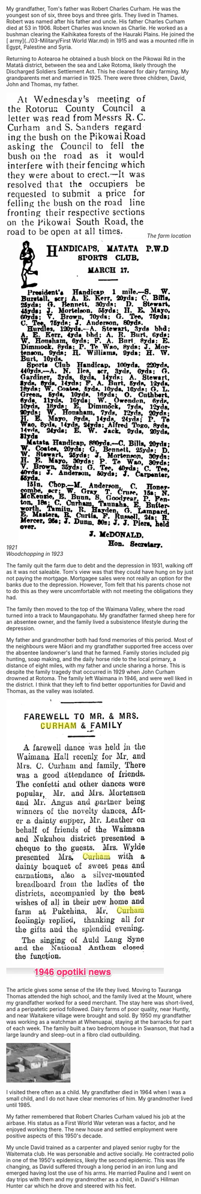 My grandfather, Tom's father was Robert Charles Curham. He was the youngest son of six, three boys and three girls. They lived in Thames. Robert was named after his father and uncle. His father Charles Curham died at 53 in 1906. Robert Charles was known as Charlie. He worked as a bushman clearing the Kaihikatea forests of the Hauraki Plains. He joined the [ army](../03-Military/First World War.md) in 1915 and was a mounted rifle in Egypt, Palestine and Syria. 

Returning to Aotearoa he obtained a bush block on the Pikowai Rd in the Matatā district, between the sea and Lake Rotoma, likely through the Discharged Soldiers Settlement Act. This he cleared for dairy farming. My grandparents met and married in 1925. There were three children, David, John and Thomas, my father. 

![1921 bush bot times](../../assets/04-Father.webp)
*The farm location 1921*
![1923 wood chop](../../assets/04-Father-1.webp)
*Woodchopping in 1923*

The family quit the farm due to debt and the depression in 1931, walking off as it was not saleable. Tom's view was that they could have hung on by just not paying the mortgage. Mortgagee sales were not really an option for the banks due to the depression. However, Tom felt that his parents chose not to do this as they were uncomfortable with not meeting the obligations they had.

The family then moved to the top of the Waimana Valley, where the road turned into a track to Maungapohatu. My grandfather farmed sheep here for an absentee owner, and the family lived a subsistence lifestyle during the depression. 

My father and grandmother both had fond memories of this period. Most of the neighbours were Māori and my grandfather supported free access over the absentee landowner's land that he farmed. Family stories included pig hunting, soap making, and the daily horse ride to the local primary, a distance of eight miles, with my father and uncle sharing a horse.
This is despite the family tragedy that occurred in 1929 when John Curham drowned at Rotoma. The family left Waimana in 1946, and were well liked in the district. I think that they left to find better opportunities for David and Thomas, as the valley was isolated.

![pp_Opotiki_News___22_November_1946___WAIMANA_NEWS](../../assets/04-Father-2.webp)

The article gives some sense of the life they lived. Moving to Tauranga Thomas attended the high school, and the family lived at the Mount, where my grandfather worked for a seed merchant. The stay here was short-lived, and a peripatetic period followed. Dairy farms of poor quality, near Huntly, and near Waitakere village were brought and sold. By 1950 my grandfather was working as a watchman at Whenuapai, staying at the barracks for part of each week. The family built a two bedroom house in Swanson, that had a large laundry and sleep-out in a fibro clad outbuilding. 

![Swanson__rural_Waitakere_area](../../assets/04-Father-3.webp)

I visited there often as a child. My grandfather died in 1964 when I was a small child, and I do not have clear memories of him. My grandmother lived until 1985.

My father remembered that Robert Charles Curham valued his job at the airbase. His status as a First World War veteran was a factor, and he enjoyed working there. The new house and settled employment were positive aspects of this 1950's decade.

My uncle David trained as a carpenter and played senior rugby for the Waitemata club. He was personable and active socially. He contracted polio in one of the 1950's epidemics, likely the second epidemic. This was life changing, as David suffered through a long period in an iron lung and emerged having lost the use of his arms. He married Pauline and I went on day trips with them and my grandmother as a child, in David's Hillman Hunter car which he drove and steered with his feet.

